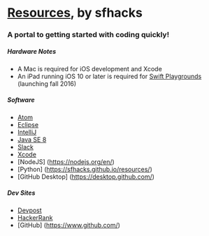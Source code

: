 # [Resources](https://sfhacks.github.io/resources/), by sfhacks
### A portal to getting started with coding quickly!

##### Hardware Notes
- A Mac is required for iOS development and Xcode
- An iPad running iOS 10 or later is required for [Swift Playgrounds](https://www.apple.com/swift/playgrounds/) (launching fall 2016)

##### Software
- [Atom](https://atom.io)
- [Eclipse](https://www.eclipse.org)
- [IntelliJ](http://www.jetbrains.com/idea/)
- [Java SE 8](http://www.oracle.com/technetwork/java/javase/downloads/jdk8-downloads-2133151.html)
- [Slack](https://slack.com)
- [Xcode](https://developer.apple.com/xcode)
- [NodeJS] (https://nodejs.org/en/)
- [Python] (https://sfhacks.github.io/resources/)
- [GitHub Desktop] (https://desktop.github.com/)

##### Dev Sites
- [Devpost](http://devpost.com/)
- [HackerRank](https://www.hackerrank.com/)
- [GitHub] (https://www.github.com/)
